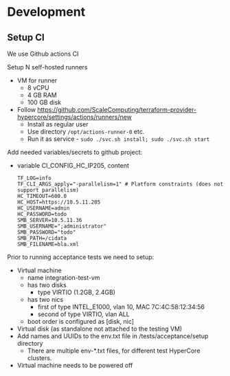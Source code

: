# Development

## Setup CI

We use Github actions CI

Setup N self-hosted runners
- VM for runner
  - 8 vCPU
  - 4 GB RAM
  - 100 GB disk 
- Follow https://github.com/ScaleComputing/terraform-provider-hypercore/settings/actions/runners/new
  - Install as regular user
  - Use directory `/opt/actions-runner-0` etc.
  - Run it as service - `sudo ./svc.sh install; sudo ./svc.sh start`

Add needed variables/secrets to github project:
- variable CI_CONFIG_HC_IP205, content
  ```
  TF_LOG=info
  TF_CLI_ARGS_apply="-parallelism=1" # Platform constraints (does not support parallelism)
  HC_TIMEOUT=600.0
  HC_HOST=https://10.5.11.205
  HC_USERNAME=admin
  HC_PASSWORD=todo
  SMB_SERVER=10.5.11.36
  SMB_USERNAME=";administrator"
  SMB_PASSWORD="todo"
  SMB_PATH=/cidata
  SMB_FILENAME=bla.xml
  ```

Prior to running acceptance tests we need to setup:
  - Virtual machine
    - name integration-test-vm
    - has two disks
      - type VIRTIO (1.2GB, 2.4GB)
    - has two nics
      - first of type INTEL_E1000, vlan 10, MAC 7C:4C:58:12:34:56
      - second of type VIRTIO, vlan ALL
    - boot order is configured as [disk, nic]
  - Virtual disk (as standalone not attached to the testing VM)
  - Add names and UUIDs to the env.txt file in /tests/acceptance/setup directory
    - There are multiple env-*.txt files, for different test HyperCore clusters.
  - Virtual machine needs to be powered off
